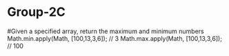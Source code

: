# Group-2C
#Given a specified array, return the maximum and minimum numbers
Math.min.apply(Math, [100,13,3,6]); // 3
Math.max.apply(Math, [100,13,3,6]); // 100
